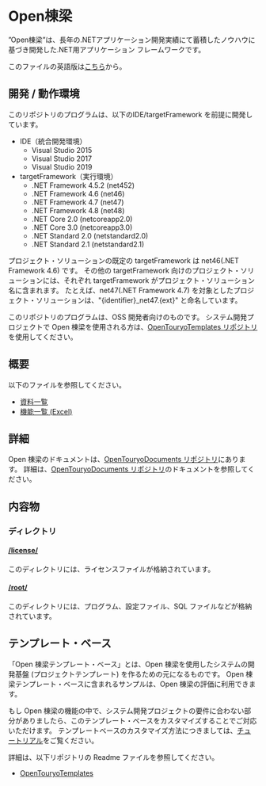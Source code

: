 # Open棟梁
”Open棟梁”は、長年の.NETアプリケーション開発実績にて蓄積したノウハウに基づき開発した.NET用アプリケーション フレームワークです。

このファイルの英語版は[こちら](README.md)から。

## 開発 / 動作環境
このリポジトリのプログラムは、以下のIDE/targetFramework を前提に開発しています。

- IDE（統合開発環境）
  - Visual Studio 2015
  - Visual Studio 2017
  - Visual Studio 2019
- targetFramework（実行環境）
  - .NET Framework 4.5.2 (net452)
  - .NET Framework 4.6 (net46)
  - .NET Framework 4.7 (net47)
  - .NET Framework 4.8 (net48)
  - .NET Core 2.0 (netcoreapp2.0)
  - .NET Core 3.0 (netcoreapp3.0)
  - .NET Standard 2.0 (netstandard2.0)
  - .NET Standard 2.1 (netstandard2.1)
  

プロジェクト・ソリューションの既定の targetFramework は net46(.NET Framework 4.6) です。
その他の targetFramework 向けのプロジェクト・ソリューションには、それぞれ targetFramework がプロジェクト・ソリューション名に含まれます。
たとえば、net47(.NET Framework 4.7) を対象としたプロジェクト・ソリューションは、"{identifier}_net47.{ext}" と命名しています。

このリポジトリのプログラムは、OSS 開発者向けのものです。
システム開発プロジェクトで Open 棟梁を使用される方は、[OpenTouryoTemplates リポジトリ](https://github.com/OpenTouryoProject/OpenTouryoTemplates)を使用してください。

## 概要
以下のファイルを参照してください。
 - [資料一覧](https://github.com/OpenTouryoProject/OpenTouryoDocuments/blob/master/documents/0_Introduction/ja-JP)
 - [機能一覧 (Excel)](https://github.com/OpenTouryoProject/OpenTouryoDocuments/blob/master/documents/0_Introduction/ja-JP/Functional_list.xlsx)

## 詳細
Open 棟梁のドキュメントは、[OpenTouryoDocuments リポジトリ](https://github.com/OpenTouryoProject/OpenTouryoDocuments)にあります。
詳細は、[OpenTouryoDocuments リポジトリ](https://github.com/OpenTouryoProject/OpenTouryoDocuments)のドキュメントを参照してください。

## 内容物

### ディレクトリ

#### [/license/](https://github.com/OpenTouryoProject/OpenTouryo/tree/master/license)
このディレクトリには、ライセンスファイルが格納されています。

#### [/root/](https://github.com/OpenTouryoProject/OpenTouryo/tree/master/root)
このディレクトリには、プログラム、設定ファイル、SQL ファイルなどが格納されています。

## テンプレート・ベース
「Open 棟梁テンプレート・ベース」とは、Open 棟梁を使用したシステムの開発基盤 (プロジェクトテンプレート) を作るための元になるものです。
Open 棟梁テンプレート・ベースに含まれるサンプルは、Open 棟梁の評価に利用できます。

もし Open 棟梁の機能の中で、システム開発プロジェクトの要件に合わない部分がありましたら、このテンプレート・ベースをカスタマイズすることでご対応いただけます。
テンプレートベースのカスタマイズ方法につきましては、[チュートリアル](https://github.com/OpenTouryoProject/OpenTouryo/wiki/Home.ja)をご覧ください。

詳細は、以下リポジトリの Readme ファイルを参照してください。
 - [OpenTouryoTemplates](https://github.com/OpenTouryoProject/OpenTouryoTemplates)
